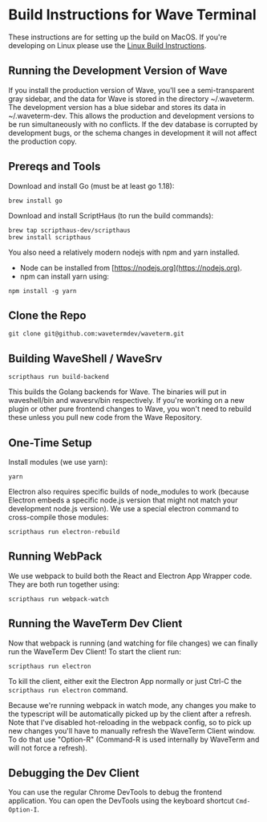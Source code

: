# Build Instructions for Wave Terminal

These instructions are for setting up the build on MacOS.
If you're developing on Linux please use the [Linux Build Instructions](./build-linux.md).

## Running the Development Version of Wave

If you install the production version of Wave, you'll see a semi-transparent gray sidebar, and the data for Wave is stored in the directory ~/.waveterm. The development version has a blue sidebar and stores its data in ~/.waveterm-dev. This allows the production and development versions to be run simultaneously with no conflicts. If the dev database is corrupted by development bugs, or the schema changes in development it will not affect the production copy.

## Prereqs and Tools

Download and install Go (must be at least go 1.18):

```
brew install go
```

Download and install ScriptHaus (to run the build commands):

```
brew tap scripthaus-dev/scripthaus
brew install scripthaus
```

You also need a relatively modern nodejs with npm and yarn installed.

-   Node can be installed from [https://nodejs.org](https://nodejs.org).
-   npm can install yarn using:

```
npm install -g yarn
```

## Clone the Repo

```
git clone git@github.com:wavetermdev/waveterm.git
```

## Building WaveShell / WaveSrv

```
scripthaus run build-backend
```

This builds the Golang backends for Wave. The binaries will put in waveshell/bin and wavesrv/bin respectively. If you're working on a new plugin or other pure frontend changes to Wave, you won't need to rebuild these unless you pull new code from the Wave Repository.

## One-Time Setup

Install modules (we use yarn):

```
yarn
```

Electron also requires specific builds of node_modules to work (because Electron embeds a specific node.js version that might not match your development node.js version). We use a special electron command to cross-compile those modules:

```
scripthaus run electron-rebuild
```

## Running WebPack

We use webpack to build both the React and Electron App Wrapper code. They are both run together using:

```
scripthaus run webpack-watch
```

## Running the WaveTerm Dev Client

Now that webpack is running (and watching for file changes) we can finally run the WaveTerm Dev Client! To start the client run:

```
scripthaus run electron
```

To kill the client, either exit the Electron App normally or just Ctrl-C the `scripthaus run electron` command.

Because we're running webpack in watch mode, any changes you make to the typescript will be automatically picked up by the client after a refresh. Note that I've disabled hot-reloading in the webpack config, so to pick up new changes you'll have to manually refresh the WaveTerm Client window. To do that use "Option-R" (Command-R is used internally by WaveTerm and will not force a refresh).

## Debugging the Dev Client

You can use the regular Chrome DevTools to debug the frontend application. You can open the DevTools using the keyboard shortcut `Cmd-Option-I`.
